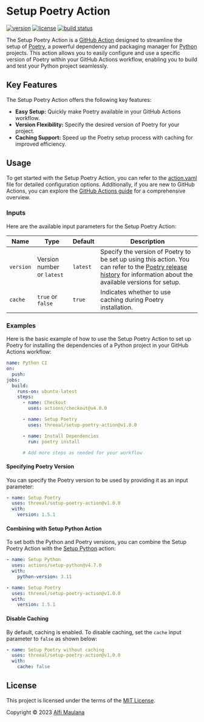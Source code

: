 # Setup Poetry Action

[![version](https://img.shields.io/github/v/release/threeal/setup-poetry-action?style=flat-square)](https://github.com/threeal/setup-poetry-action/releases)
[![license](https://img.shields.io/github/license/threeal/setup-poetry-action?style=flat-square)](./LICENSE)
[![build status](https://img.shields.io/github/actions/workflow/status/threeal/setup-poetry-action/action.yaml?label=test&branch=main&style=flat-square)](https://github.com/threeal/setup-poetry-action/actions/workflows/action.yaml)

The Setup Poetry Action is a [GitHub Action](https://github.com/features/actions) designed to streamline the setup of [Poetry](https://python-poetry.org/), a powerful dependency and packaging manager for [Python](https://www.python.org/) projects. This action allows you to easily configure and use a specific version of Poetry within your GitHub Actions workflow, enabling you to build and test your Python project seamlessly.

## Key Features

The Setup Poetry Action offers the following key features:

- **Easy Setup:** Quickly make Poetry available in your GitHub Actions workflow.
- **Version Flexibility:** Specify the desired version of Poetry for your project.
- **Caching Support:** Speed up the Poetry setup process with caching for improved efficiency.

## Usage

To get started with the Setup Poetry Action, you can refer to the [action.yaml](./action.yaml) file for detailed configuration options. Additionally, if you are new to GitHub Actions, you can explore the [GitHub Actions guide](https://docs.github.com/en/actions/learn-github-actions/understanding-github-actions) for a comprehensive overview.

### Inputs

Here are the available input parameters for the Setup Poetry Action:

| Name | Type | Default | Description |
| --- | --- | --- | --- |
| `version` | Version number or `latest` | `latest` | Specify the version of Poetry to be set up using this action. You can refer to the [Poetry release history](https://pypi.org/project/poetry/#history) for information about the available versions for setup. |
| `cache` | `true` or `false` | `true` | Indicates whether to use caching during Poetry installation. |

### Examples

Here is the basic example of how to use the Setup Poetry Action to set up Poetry for installing the dependencies of a Python project in your GitHub Actions workflow:

```yaml
name: Python CI
on:
  push:
jobs:
  build:
    runs-on: ubuntu-latest
    steps:
      - name: Checkout
        uses: actions/checkout@v4.0.0

      - name: Setup Poetry
        uses: threeal/setup-poetry-action@v1.0.0

      - name: Install Dependencies
        run: poetry install

      # Add more steps as needed for your workflow
```

#### Specifying Poetry Version

You can specify the Poetry version to be used by providing it as an input parameter:

```yaml
- name: Setup Poetry
  uses: threeal/setup-poetry-action@v1.0.0
  with:
    version: 1.5.1
```

#### Combining with Setup Python Action

To set both the Python and Poetry versions, you can combine the Setup Poetry Action with the [Setup Python](https://github.com/actions/setup-python) action:

```yaml
- name: Setup Python
  uses: actions/setup-python@v4.7.0
  with:
    python-version: 3.11

- name: Setup Poetry
  uses: threeal/setup-poetry-action@v1.0.0
  with:
    version: 1.5.1
```

#### Disable Caching

By default, caching is enabled. To disable caching, set the `cache` input parameter to `false` as shown below:

```yaml
- name: Setup Poetry without caching
  uses: threeal/setup-poetry-action@v1.0.0
  with:
    cache: false
```

## License

This project is licensed under the terms of the [MIT License](./LICENSE).

Copyright © 2023 [Alfi Maulana](https://github.com/threeal/)
